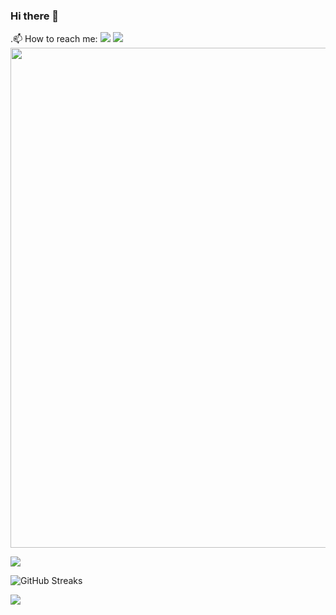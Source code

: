 ### Hi there 👋
 .📫 How to reach me:
![](https://github-profile-summary-cards.vercel.app/api/cards/repos-per-language?username=NTO-H&theme=github_dark)
![](https://github-profile-summary-cards.vercel.app/api/cards/stats?username=NTO-H&theme=github_dark)
<img width=800 src="https://github-profile-trophy.vercel.app/?username=NTO-H&column=8&theme=gruvbox&no-frame=true"/>



![](https://github-profile-summary-cards.vercel.app/api/cards/profile-details?username=NTO-H&theme=github_dark)

![GitHub Streaks](http://github-readme-streak-stats.herokuapp.com?user=NTO-H&theme=dracula&hide_border=true)

![](https://github-profile-summary-cards.vercel.app/api/cards/productive-time?username=NTO-H&theme=github_dark)
